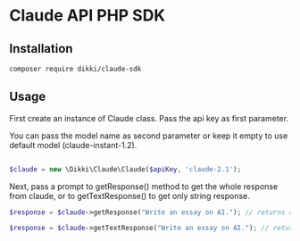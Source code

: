 # Claude API PHP SDK

## Installation

```bash
composer require dikki/claude-sdk
```

## Usage

First create an instance of Claude class. Pass the api key as first parameter.

You can pass the model name as second parameter or keep it empty to use default model (claude-instant-1.2).

```php

$claude = new \Dikki\Claude\Claude($apiKey, 'claude-2.1');

```

Next, pass a prompt to getResponse() method to get the whole response from claude, or to getTextResponse() to get only
string response.

```php
$response = $claude->getResponse("Write an essay on AI."); // returns an array as response containing, text, model used, etc.

$response = $claude->getTextResponse("Write an essay on AI."); // returns only string response
```